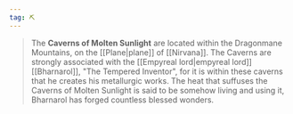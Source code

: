 ```yaml
---
tag: ⛏️
---
```

> The **Caverns of Molten Sunlight** are located within the Dragonmane Mountains, on the [[Plane|plane]] of [[Nirvana]]. The Caverns are strongly associated with the [[Empyreal lord|empyreal lord]] [[Bharnarol]], "The Tempered Inventor", for it is within these caverns that he creates his metallurgic works. The heat that suffuses the Caverns of Molten Sunlight is said to be somehow living and using it, Bharnarol has forged countless blessed wonders.








